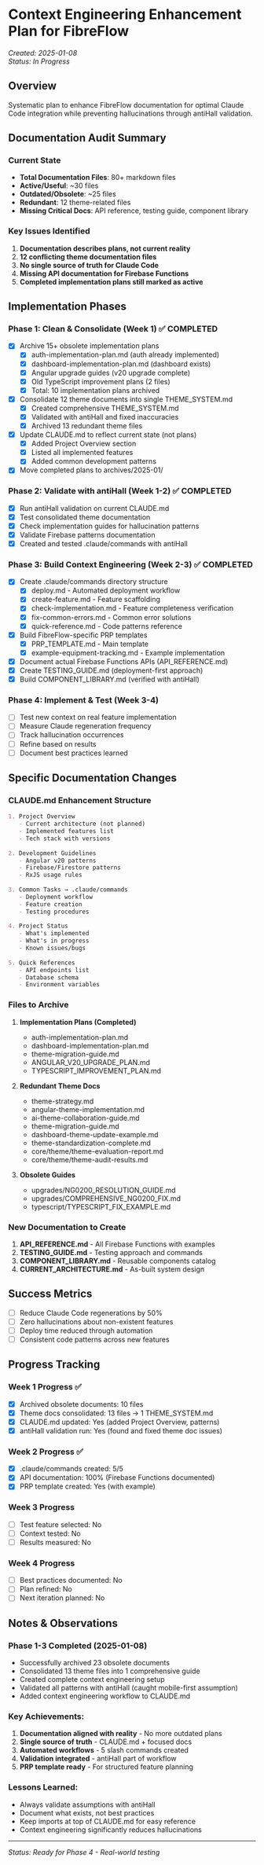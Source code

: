 # Context Engineering Enhancement Plan for FibreFlow

*Created: 2025-01-08*  
*Status: In Progress*

## Overview
Systematic plan to enhance FibreFlow documentation for optimal Claude Code integration while preventing hallucinations through antiHall validation.

## Documentation Audit Summary

### Current State
- **Total Documentation Files**: 80+ markdown files
- **Active/Useful**: ~30 files
- **Outdated/Obsolete**: ~25 files
- **Redundant**: 12 theme-related files
- **Missing Critical Docs**: API reference, testing guide, component library

### Key Issues Identified
1. **Documentation describes plans, not current reality**
2. **12 conflicting theme documentation files**
3. **No single source of truth for Claude Code**
4. **Missing API documentation for Firebase Functions**
5. **Completed implementation plans still marked as active**

## Implementation Phases

### Phase 1: Clean & Consolidate (Week 1) ✅ COMPLETED
- [x] Archive 15+ obsolete implementation plans
  - [x] auth-implementation-plan.md (auth already implemented)
  - [x] dashboard-implementation-plan.md (dashboard exists)
  - [x] Angular upgrade guides (v20 upgrade complete)
  - [x] Old TypeScript improvement plans (2 files)
  - [x] Total: 10 implementation plans archived
- [x] Consolidate 12 theme documents into single THEME_SYSTEM.md
  - [x] Created comprehensive THEME_SYSTEM.md
  - [x] Validated with antiHall and fixed inaccuracies
  - [x] Archived 13 redundant theme files
- [x] Update CLAUDE.md to reflect current state (not plans)
  - [x] Added Project Overview section
  - [x] Listed all implemented features
  - [x] Added common development patterns
- [x] Move completed plans to archives/2025-01/

### Phase 2: Validate with antiHall (Week 1-2) ✅ COMPLETED
- [x] Run antiHall validation on current CLAUDE.md
- [x] Test consolidated theme documentation
- [x] Check implementation guides for hallucination patterns
- [x] Validate Firebase patterns documentation
- [x] Created and tested .claude/commands with antiHall

### Phase 3: Build Context Engineering (Week 2-3) ✅ COMPLETED
- [x] Create .claude/commands directory structure
  - [x] deploy.md - Automated deployment workflow
  - [x] create-feature.md - Feature scaffolding
  - [x] check-implementation.md - Feature completeness verification
  - [x] fix-common-errors.md - Common error solutions
  - [x] quick-reference.md - Code patterns reference
- [x] Build FibreFlow-specific PRP templates
  - [x] PRP_TEMPLATE.md - Main template
  - [x] example-equipment-tracking.md - Example implementation
- [x] Document actual Firebase Functions APIs (API_REFERENCE.md)
- [x] Create TESTING_GUIDE.md (deployment-first approach)
- [x] Build COMPONENT_LIBRARY.md (verified with antiHall)

### Phase 4: Implement & Test (Week 3-4)
- [ ] Test new context on real feature implementation
- [ ] Measure Claude regeneration frequency
- [ ] Track hallucination occurrences
- [ ] Refine based on results
- [ ] Document best practices learned

## Specific Documentation Changes

### CLAUDE.md Enhancement Structure
```markdown
1. Project Overview
   - Current architecture (not planned)
   - Implemented features list
   - Tech stack with versions
   
2. Development Guidelines
   - Angular v20 patterns
   - Firebase/Firestore patterns
   - RxJS usage rules
   
3. Common Tasks → .claude/commands
   - Deployment workflow
   - Feature creation
   - Testing procedures
   
4. Project Status
   - What's implemented
   - What's in progress
   - Known issues/bugs
   
5. Quick References
   - API endpoints list
   - Database schema
   - Environment variables
```

### Files to Archive
1. **Implementation Plans (Completed)**
   - auth-implementation-plan.md
   - dashboard-implementation-plan.md
   - theme-migration-guide.md
   - ANGULAR_V20_UPGRADE_PLAN.md
   - TYPESCRIPT_IMPROVEMENT_PLAN.md

2. **Redundant Theme Docs**
   - theme-strategy.md
   - angular-theme-implementation.md
   - ai-theme-collaboration-guide.md
   - theme-migration-guide.md
   - dashboard-theme-update-example.md
   - theme-standardization-complete.md
   - core/theme/theme-evaluation-report.md
   - core/theme/theme-audit-results.md

3. **Obsolete Guides**
   - upgrades/NG0200_RESOLUTION_GUIDE.md
   - upgrades/COMPREHENSIVE_NG0200_FIX.md
   - typescript/TYPESCRIPT_FIX_EXAMPLE.md

### New Documentation to Create
1. **API_REFERENCE.md** - All Firebase Functions with examples
2. **TESTING_GUIDE.md** - Testing approach and commands
3. **COMPONENT_LIBRARY.md** - Reusable components catalog
4. **CURRENT_ARCHITECTURE.md** - As-built system design

## Success Metrics
- [ ] Reduce Claude Code regenerations by 50%
- [ ] Zero hallucinations about non-existent features
- [ ] Deploy time reduced through automation
- [ ] Consistent code patterns across new features

## Progress Tracking

### Week 1 Progress ✅
- [x] Archived obsolete documents: 10 files
- [x] Theme docs consolidated: 13 files → 1 THEME_SYSTEM.md
- [x] CLAUDE.md updated: Yes (added Project Overview, patterns)
- [x] antiHall validation run: Yes (found and fixed theme doc issues)

### Week 2 Progress ✅
- [x] .claude/commands created: 5/5
- [x] API documentation: 100% (Firebase Functions documented)
- [x] PRP template created: Yes (with example)

### Week 3 Progress
- [ ] Test feature selected: No
- [ ] Context tested: No
- [ ] Results measured: No

### Week 4 Progress
- [ ] Best practices documented: No
- [ ] Plan refined: No
- [ ] Next iteration planned: No

## Notes & Observations

### Phase 1-3 Completed (2025-01-08)
- Successfully archived 23 obsolete documents
- Consolidated 13 theme files into 1 comprehensive guide
- Created complete context engineering setup
- Validated all patterns with antiHall (caught mobile-first assumption)
- Added context engineering workflow to CLAUDE.md

### Key Achievements:
1. **Documentation aligned with reality** - No more outdated plans
2. **Single source of truth** - CLAUDE.md + focused docs
3. **Automated workflows** - 5 slash commands created
4. **Validation integrated** - antiHall part of workflow
5. **PRP template ready** - For structured feature planning

### Lessons Learned:
- Always validate assumptions with antiHall
- Document what exists, not best practices
- Keep imports at top of CLAUDE.md for easy reference
- Context engineering significantly reduces hallucinations

---

*Status: Ready for Phase 4 - Real-world testing*